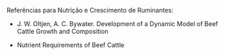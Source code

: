 Referências para Nutrição e Crescimento de Ruminantes:


- J. W. Oltjen, A. C. Bywater. Development of a Dynamic Model of Beef Cattle Growth and Composition

- Nutrient Requirements of Beef Cattle